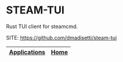 # STEAM-TUI

 Rust TUI client for steamcmd.

 SITE: https://github.com/dmadisetti/steam-tui

 | [Applications](https://portable-linux-apps.github.io/apps.html) | [Home](https://portable-linux-apps.github.io)
 | --- | --- |
